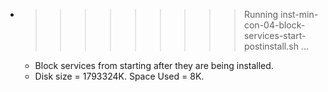 * >>>>>>>>> Running inst-min-con-04-block-services-start-postinstall.sh ...
  * Block services from starting after they are being installed.
  * Disk size = 1793324K. Space Used = 8K.
